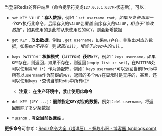 
当登录Redis的客户端后（命令提示符变成`127.0.0.1:6379>`状态后），可以：  
  
- `set KEY VALUE`：**存入数据**，例如：`set username root`，如果*反复使用同一个*`KEY`执行此命令，后续存入的`VALUE`会*覆盖* 前序存入的`VALUE`，*相当于“修改数据”*，如果使用的是此前从未使用过的`KEY`，则会新增数据  

- `get KEY`：**取出数据**，例如：`get username`，如果`KEY`存在，则取出对应的数据，如果`KEY`*不存在*，则*返回`(nil)`*，*相当于Java中的`null`*  。

- `keys PATTERN`：**根据模式（`PATTERN`）获取`KEY`**，例如：`keys username`，如果`KEY`存在，则返回，如果不存在，则返回`(empty list or set)`，在`PATTERN`处可以使用星号（`*`）作为通配符，例如：`keys username*`可以返回当前Redis中所有以`username`作为前缀的`KEY`，返回的多个`KEY`在显示时是无序的，甚至，还可以使用`keys *`查询当前Redis中所有`KEY`  
    - **注意：** 在**生产环境中，禁止使用此命令**

- `del KEY [KEY ...]`：**删除指定`KEY`对应的数据**，例如：`del username`，将返回删除了多少条数据  

- `flushdb`：**清空当前数据库**  。
  
**更多命令**可参考：[Redis命令大全（超详细） - 蚂蚁小哥 - 博客园 (cnblogs.com)](https://www.cnblogs.com/antLaddie/p/15362191.html)